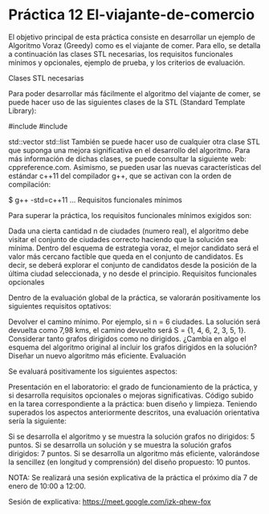# Práctica 12 El-viajante-de-comercio 
El objetivo principal de esta práctica consiste en desarrollar un ejemplo de Algoritmo Voraz (Greedy) como es el viajante de comer. Para ello, se detalla a continuación las clases STL necesarias, los requisitos funcionales mínimos y opcionales, ejemplo de prueba, y los criterios de evaluación.

Clases STL necesarias

Para poder desarrollar más fácilmente el algoritmo del viajante de comer, se puede hacer uso de las siguientes clases de la STL (Standard Template Library):

#include <vector>
#include <list>

std::vector<T>
std::list<T>
También se puede hacer uso de cualquier otra clase STL que suponga una mejora significativa en el desarrollo del algoritmo. Para más información de dichas clases, se puede consultar la siguiente web: cppreference.com. Asimismo, se pueden usar las nuevas características del estándar c++11 del compilador g++, que se activan con la orden de compilación:

$ g++ -std=c++11 ...
Requisitos funcionales mínimos

Para superar la práctica, los requisitos funcionales mínimos exigidos son:

Dada una cierta cantidad n de ciudades (numero real), el algoritmo debe visitar el conjunto de ciudades correcto haciendo que la solución sea mínima.
Dentro del esquema de estrategia voraz, el mejor candidato será el valor más cercano factible que queda en el conjunto de candidatos. Es decir, se deberá explorar el conjunto de candidatos desde la posición de la última ciudad seleccionada, y no desde el principio.
Requisitos funcionales opcionales

Dentro de la evaluación global de la práctica, se valorarán positivamente los siguientes requisitos optativos:

Devolver el camino mínimo. Por ejemplo, si n = 6 ciudades. La solución será devuelta como 7,98 kms, el camino devuelto será S = {1, 4, 6, 2, 3, 5, 1}.
Considerar tanto grafos dirigidos como no dirigidos. ¿Cambia en algo el esquema del algoritmo original al incluir los grafos dirigidos en la solución?
Diseñar un nuevo algoritmo más eficiente.
Evaluación

Se evaluará positivamente los siguientes aspectos:

Presentación en el laboratorio: el grado de funcionamiento de la práctica, y si desarrolla requisitos opcionales o mejoras significativas.
Código subido en la tarea correspondiente a la práctica: buen diseño y limpieza.
Teniendo superados los aspectos anteriormente descritos, una evaluación orientativa sería la siguiente:

Si se desarrolla el algoritmo y se muestra la solución grafos no dirigidos: 5 puntos.
Si se desarrolla un solución y se muestra la solución grafos dirigidos: 7 puntos.
Si se desarrolla un algoritmo más eficiente, valorándose la sencillez (en longitud y comprensión) del diseño propuesto: 10 puntos.

NOTA: Se realizará una sesión explicativa de la práctica el próximo día 7 de enero de 10:00 a 12:00. 

Sesión de explicativa: https://meet.google.com/izk-qhew-fox
